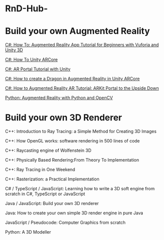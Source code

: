 # RnD-Hub-

# Build your own Augmented Reality
[C#: How To: Augmented Reality App Tutorial for Beginners with Vuforia and Unity 3D](https://www.youtube.com/watch?v=uXNjNcqW4kY)

[C#: How To Unity ARCore](https://www.youtube.com/playlist?list=PLKIKuXdn4ZMjuUAtdQfK1vwTZPQn_rgSv)

[C#: AR Portal Tutorial with Unity](https://www.youtube.com/playlist?list=PLPCqNOwwN794Gz5fzUSi1p4OqLU0HTmvn)

[C#: How to create a Dragon in Augmented Reality in Unity ARCore](https://www.youtube.com/watch?v=qTSDPkPyPqs)

[C#: How to Augmented Reality AR Tutorial: ARKit Portal to the Upside Down](https://www.youtube.com/watch?v=Z5AmqMuNi08)

[Python: Augmented Reality with Python and OpenCV](https://bitesofcode.wordpress.com/2017/09/12/augmented-reality-with-python-and-opencv-part-1/)

# Build your own 3D Renderer
C++: Introduction to Ray Tracing: a Simple Method for Creating 3D Images

C++: How OpenGL works: software rendering in 500 lines of code

C++: Raycasting engine of Wolfenstein 3D

C++: Physically Based Rendering:From Theory To Implementation

C++: Ray Tracing in One Weekend

C++: Rasterization: a Practical Implementation

C# / TypeScript / JavaScript: Learning how to write a 3D soft engine from scratch in C#, TypeScript or JavaScript

Java / JavaScript: Build your own 3D renderer

Java: How to create your own simple 3D render engine in pure Java

JavaScript / Pseudocode: Computer Graphics from scratch

Python: A 3D Modeller

